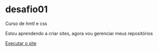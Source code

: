 # desafio01
 
Curso de hmtl e css

Estou aprendendo a criar sites, agora vou gerenciar meus repositórios

<a href="https://skreuz.github.io/MODULO2/DESAFIO/">Executar o site </a>